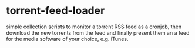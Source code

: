 torrent-feed-loader
===================

simple collection scripts to monitor a torrent RSS feed as a cronjob, then
download the new torrents from the feed and finally present them an a feed
for the media software of your choice, e.g. iTunes.
